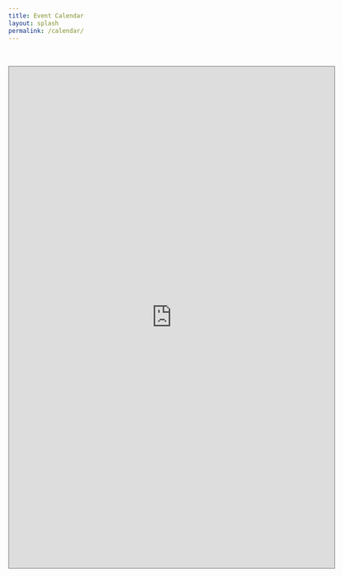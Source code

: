 ```yaml
---
title: Event Calendar
layout: splash
permalink: /calendar/
---
```

<!-- Google tag (gtag.js) -->
<script async src="https://www.googletagmanager.com/gtag/js?id=G-04ZQ48HPLD"></script>
<script>
  window.dataLayer = window.dataLayer || [];
  function gtag(){dataLayer.push(arguments);}
  gtag('js', new Date());

  gtag('config', 'G-04ZQ48HPLD');
</script>
<style>
.cal-container {
  max-width: 800px;
  margin: 0 auto;
}
</style>

<div class="cal-container">
<br>
<br>
<iframe src="https://calendar.google.com/calendar/embed?height=800&wkst=2&ctz=America%2FLos_Angeles&bgcolor=%233F51B5&showNav=0&title=Events%20at%20Sucias&showPrint=0&showCalendars=0&mode=AGENDA&showTabs=0&showDate=0&src=c3VjaWFzLm1mYmRAZ21haWwuY29t&color=%239E69AF" style="border:solid 1px #777" width="650" height="1000" frameborder="0" scrolling="no"></iframe>
</div>
